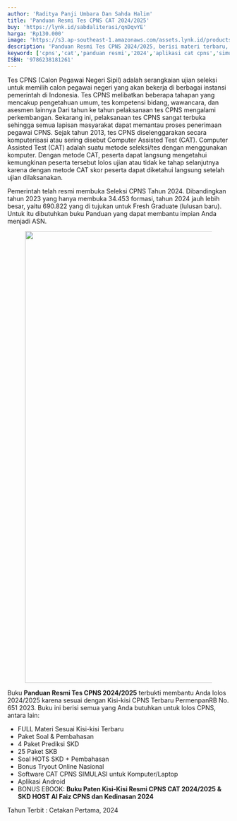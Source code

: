```yaml
---
author: 'Raditya Panji Umbara Dan Sahda Halim'
title: 'Panduan Resmi Tes CPNS CAT 2024/2025'
buy: 'https://lynk.id/sabdaliterasi/qnDqvYE'
harga: 'Rp130.000'
image: 'https://s3.ap-southeast-1.amazonaws.com/assets.lynk.id/products/21-09-2024/1726901133874_4861773'
description: 'Panduan Resmi Tes CPNS 2024/2025, berisi materi terbaru, paket soal, aplikasi simulasi CAT, dan tryout online untuk membantu Anda lolos seleksi dan menjadi ASN.'
keyword: ['cpns','cat','panduan resmi','2024','aplikasi cat cpns','simulasi cat cpns','Cpns dan pppk',' kisi-kisi skd cpns',' kisi-kisi skb cpns','Tes wawasan kebangsaan',' twk cpn',' tes intelegensi umum',' tiu cpns','Tes Karakteristik pribadi',' tkp cpns','Seleksi kompetensi bidang',' skd cpns',' seleksi kompetensi basic',' skb cpns','Panduan resmi cpns']
ISBN: '9786238181261'
---
```

<p>Tes CPNS (Calon Pegawai Negeri Sipil) adalah serangkaian ujian seleksi untuk memilih calon pegawai negeri yang akan bekerja di berbagai instansi pemerintah di Indonesia. Tes CPNS melibatkan beberapa tahapan yang mencakup pengetahuan umum, tes kompetensi bidang, wawancara, dan asesmen lainnya Dari tahun ke tahun pelaksanaan tes CPNS mengalami perkembangan. Sekarang ini, pelaksanaan tes CPNS sangat terbuka sehingga semua lapisan masyarakat dapat memantau proses penerimaan pegawai CPNS. Sejak tahun 2013, tes CPNS diselenggarakan secara komputerisasi atau sering disebut Computer Assisted Test (CAT). Computer Assisted Test (CAT) adalah suatu metode seleksi/tes dengan menggunakan komputer. Dengan metode CAT, peserta dapat langsung mengetahui kemungkinan peserta tersebut lolos ujian atau tidak ke tahap selanjutnya karena dengan metode CAT skor peserta dapat diketahui langsung setelah ujian dilaksanakan.</p><p>Pemerintah telah resmi membuka Seleksi CPNS Tahun 2024. Dibandingkan tahun 2023 yang hanya membuka 34.453 formasi, tahun 2024 jauh lebih besar, yaitu 690.822 yang di tujukan untuk Fresh Graduate (lulusan baru). Untuk itu dibutuhkan buku Panduan yang dapat membantu impian Anda menjadi ASN.</p><figure class="image_post"><img src="data:," data-src="https://sabdaliterasi.shop/wp-conten/file/images/sabda-literasi-bonus-ebook-panduan-resmi-cpns.jpg" width="1024" height="1024" class="lazy" /><div class="lazy-loading"></div></figure>
<p>Buku <strong>Panduan Resmi Tes CPNS 2024/2025</strong> terbukti membantu Anda lolos 2024/2025 karena sesuai dengan Kisi-kisi CPNS Terbaru PermenpanRB No. 651 2023. Buku ini berisi semua yang Anda butuhkan untuk lolos CPNS, antara lain:</p><ul><li>FULL Materi Sesuai Kisi-kisi Terbaru</li><li>Paket Soal &amp; Pembahasan</li><li>4 Paket Prediksi SKD</li><li>25 Paket SKB</li><li>Soal HOTS SKD + Pembahasan</li><li>Bonus Tryout Online Nasional</li><li>Software CAT CPNS SIMULASI untuk Komputer/Laptop</li><li>Aplikasi Android</li><li>BONUS EBOOK: <strong>Buku Paten Kisi-Kisi Resmi CPNS CAT 2024/2025 & SKD HOST Al Faiz CPNS dan Kedinasan 2024 </strong></li></ul><p>Tahun Terbit : Cetakan Pertama, 2024</p>
